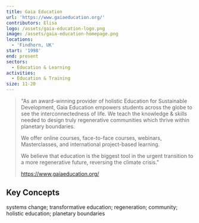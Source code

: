 ```yaml
---
title: Gaia Education
url: 'https://www.gaiaeducation.org/'
contributors: Elisa
logo: /assets/gaia-education-logo.png
image: /assets/gaia-education-homepage.png
locations:
  - 'Findhorn, UK'
start: '1998'
end: present
sectors:
  - Education & Learning
activities:
  - Education & Training
size: 11-20
---
```

> "As an award-winning provider of holistic Education for Sustainable Development, Gaia Education empowers students across the globe to see the interconnectedness of life. We teach the knowledge & skills needed to design truly regenerative communities which thrive within planetary boundaries.
> 
> We offer online courses, face-to-face courses, webinars, Masterclasses, and international project-based learning. 
> 
> We believe that education is the biggest tool in the urgent transition to a more regenerative future, reversing the climate crisis."
> 
> https://www.gaiaeducation.org/

## Key Concepts

systems change; transformative education; regeneration; community; holistic education; planetary boundaries
